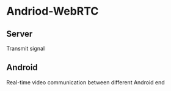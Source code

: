 # Andriod-WebRTC

## Server
Transmit signal

## Android
Real-time video communication between different Android end
